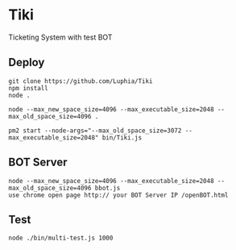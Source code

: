 # Tiki
Ticketing System with test BOT

## Deploy
```shell
git clone https://github.com/Luphia/Tiki
npm install
node .
```
```shell
node --max_new_space_size=4096 --max_executable_size=2048 --max_old_space_size=4096 .
```
```shell
pm2 start --node-args="--max_old_space_size=3072 --max_executable_size=2048" bin/Tiki.js
```
## BOT Server
```shell
node --max_new_space_size=4096 --max_executable_size=2048 --max_old_space_size=4096 bbot.js
use chrome open page http:// your BOT Server IP /openBOT.html
```
## Test
```shell
node ./bin/multi-test.js 1000
```
